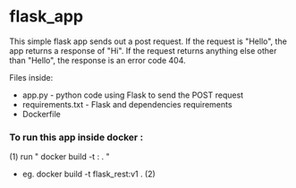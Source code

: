 # flask_app


This simple flask app sends out a post request. If the request is "Hello", the app returns a response of "Hi". If the request returns anything else other than "Hello", the response is an error code 404. 

Files inside:
* app.py - python code using Flask to send the POST request 
* requirements.txt - Flask and dependencies requirements 
* Dockerfile 

### To run this app inside docker : 
(1)  run "  docker build -t <tagged name> :<tagged version > . "
   * eg. docker build -t flask_rest:v1 .
(2) 

